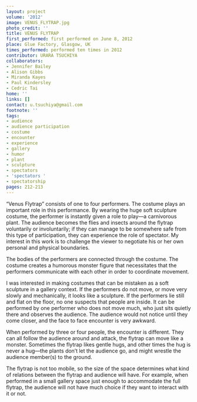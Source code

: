 ```yaml
---
layout: project
volume: '2012'
image: VENUS_FLYTRAP.jpg
photo_credit: ''
title: VENUS FLYTRAP
first_performed: first performed on June 8, 2012
place: Glue Factory, Glasgow, UK
times_performed: performed ten times in 2012
contributor: URARA TSUCHIYA
collaborators:
- Jennifer Bailey
- Alison Gibbs
- Miranda Kayes
- Paul Kindersley
- Cedric Tai
home: ''
links: []
contact: u.tsuchiya@gmail.com
footnote: ''
tags:
- audience
- audience participation
- costume
- encounter
- experience
- gallery
- humor
- plant
- sculpture
- spectators
- 'spectators '
- spectatorship
pages: 212-213
---
```


“Venus Flytrap” consists of one to four performers. The costume plays an important role in this performance. By wearing the huge soft sculpture costume, the performer is instantly given a role to play—a carnivorous plant. The audience becomes the flies and insects around the flytrap voluntarily or involuntarily; if they can manage to be somewhere safe from this type of participation, they can experience the role of spectator. My interest in this work is to challenge the viewer to negotiate his or her own personal and physical boundaries.

The bodies of the performers are connected through the costume. The costume creates a humorous monster figure that necessitates that the performers communicate with each other in order to coordinate movement.

I was interested in making costumes that can be mistaken as a soft sculpture in a gallery context. If the performers do not move, or move very slowly and mechanically, it looks like a sculpture. If the performers lie still and flat on the floor, no one suspects that people are inside. It can be performed by one performer who does not move much, who just sits quietly there and observes the audience. The audience would not notice until they come closer, and the face to face encounter is very awkward.

When performed by three or four people, the encounter is different. They can all follow the audience around and attack, the flytrap can move like a monster. Sometimes the flytrap likes gentle hugs, and other times the hug is never a hug—the plants don’t let the audience go, and might wrestle the audience member(s) to the ground.

The flytrap is not too mobile, so the size of the space determines what kind of relations between the flytrap and audience will have. For example, when performed in a small gallery space just enough to accommodate the full flytrap, the audience will not have much choice if they want to interact with it or not.
